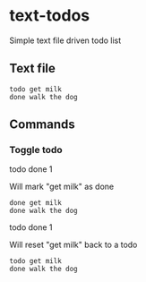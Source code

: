 # text-todos
Simple text file driven todo list

## Text file

```
todo get milk
done walk the dog
```

## Commands

### Toggle todo

todo done 1

Will mark "get milk" as done

```
done get milk
done walk the dog
```

todo done 1

Will reset "get milk" back to a todo

```
todo get milk
done walk the dog
```
